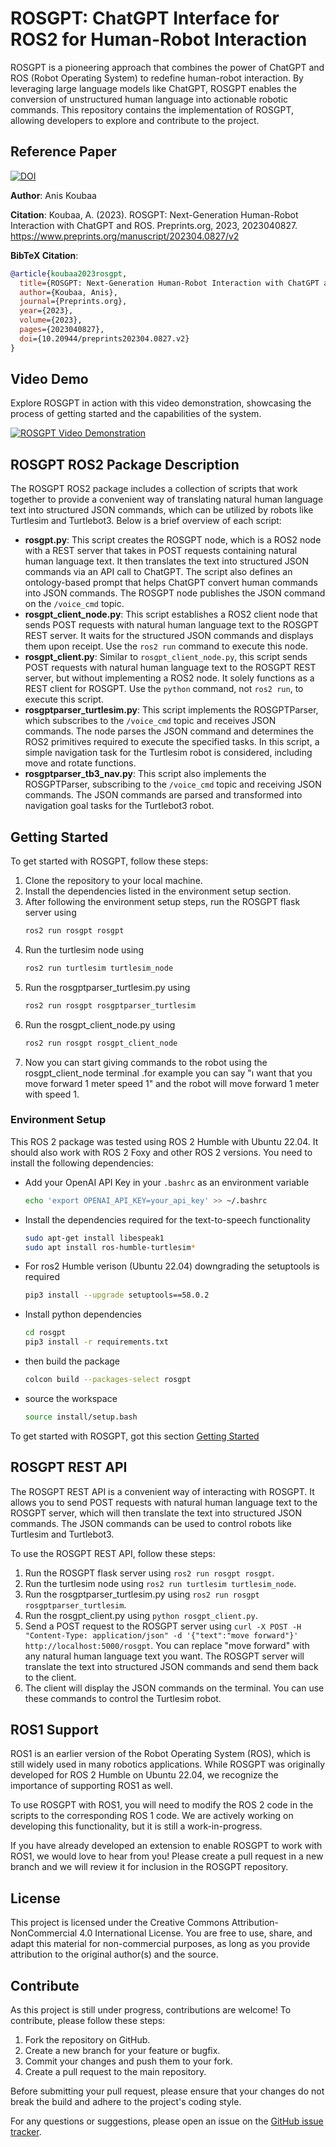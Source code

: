 # ROSGPT: ChatGPT Interface for ROS2 for Human-Robot Interaction

ROSGPT is a pioneering approach that combines the power of ChatGPT and ROS (Robot Operating System) to redefine human-robot interaction. By leveraging large language models like ChatGPT, ROSGPT enables the conversion of unstructured human language into actionable robotic commands. This repository contains the implementation of ROSGPT, allowing developers to explore and contribute to the project.

## Reference Paper

[![DOI](https://img.shields.io/badge/DOI-10.20944%2Fpreprints202304.0827.v2-blue)](https://www.preprints.org/manuscript/202304.0827/v2)

**Author**: Anis Koubaa

**Citation**: Koubaa, A. (2023). ROSGPT: Next-Generation Human-Robot Interaction with ChatGPT and ROS. Preprints.org, 2023, 2023040827.
https://www.preprints.org/manuscript/202304.0827/v2

**BibTeX Citation**:

```bibtex
@article{koubaa2023rosgpt,
  title={ROSGPT: Next-Generation Human-Robot Interaction with ChatGPT and ROS},
  author={Koubaa, Anis},
  journal={Preprints.org},
  year={2023},
  volume={2023},
  pages={2023040827},
  doi={10.20944/preprints202304.0827.v2}
}
```

## Video Demo

Explore ROSGPT in action with this video demonstration, showcasing the process of getting started and the capabilities of the system.

[![ROSGPT Video Demonstration](https://img.youtube.com/vi/urkQD-hB5Hg/0.jpg)](https://www.youtube.com/watch?v=urkQD-hB5Hg)

## ROSGPT ROS2 Package Description

The ROSGPT ROS2 package includes a collection of scripts that work together to provide a convenient way of translating natural human language text into structured JSON commands, which can be utilized by robots like Turtlesim and Turtlebot3. Below is a brief overview of each script:

- **rosgpt.py**: This script creates the ROSGPT node, which is a ROS2 node with a REST server that takes in POST requests containing natural human language text. It then translates the text into structured JSON commands via an API call to ChatGPT. The script also defines an ontology-based prompt that helps ChatGPT convert human commands into JSON commands. The ROSGPT node publishes the JSON command on the `/voice_cmd` topic.
- **rosgpt_client_node.py**: This script establishes a ROS2 client node that sends POST requests with natural human language text to the ROSGPT REST server. It waits for the structured JSON commands and displays them upon receipt. Use the `ros2 run` command to execute this node.
- **rosgpt_client.py**: Similar to `rosgpt_client_node.py`, this script sends POST requests with natural human language text to the ROSGPT REST server, but without implementing a ROS2 node. It solely functions as a REST client for ROSGPT. Use the `python` command, not `ros2 run`, to execute this script.
- **rosgptparser_turtlesim.py**: This script implements the ROSGPTParser, which subscribes to the `/voice_cmd` topic and receives JSON commands. The node parses the JSON command and determines the ROS2 primitives required to execute the specified tasks. In this script, a simple navigation task for the Turtlesim robot is considered, including move and rotate functions.
- **rosgptparser_tb3_nav.py**: This script also implements the ROSGPTParser, subscribing to the `/voice_cmd` topic and receiving JSON commands. The JSON commands are parsed and transformed into navigation goal tasks for the Turtlebot3 robot.

## Getting Started

To get started with ROSGPT, follow these steps:

1. Clone the repository to your local machine.
2. Install the dependencies listed in the environment setup section.
3. After following the environment setup steps, run the ROSGPT flask server using
   ```bash
   ros2 run rosgpt rosgpt
   ```
4. Run the turtlesim node using
   ```bash
   ros2 run turtlesim turtlesim_node
   ```
5. Run the rosgptparser_turtlesim.py using
   ```bash
   ros2 run rosgpt rosgptparser_turtlesim 
   ```
6. Run the rosgpt_client_node.py using
   ```bash
   ros2 run rosgpt rosgpt_client_node 
   ```
7. Now you can start giving commands to the robot using the rosgpt_client_node terminal .for example you can say "ı want that you move forward 1 meter speed 1" and the robot will move forward 1 meter with speed 1.

### Environment Setup

This ROS 2 package was tested using ROS 2 Humble with Ubuntu 22.04. It should also work with ROS 2 Foxy and other ROS 2 versions.
You need to install the following dependencies:

- Add your OpenAI API Key in your `.bashrc` as an environment variable

  ```bash
  echo 'export OPENAI_API_KEY=your_api_key' >> ~/.bashrc

  ```
- Install the dependencies required for the text-to-speech functionality

  ```bash
  sudo apt-get install libespeak1
  sudo apt install ros-humble-turtlesim*
  ```
- For ros2 Humble verison (Ubuntu 22.04) downgrading the setuptools is required

  ```bash
  pip3 install --upgrade setuptools==58.0.2
  ```
- Install python dependencies

  ```bash
  cd rosgpt
  pip3 install -r requirements.txt
  ```
- then build the package

  ```bash
  colcon build --packages-select rosgpt
  ```
- source the workspace

  ```bash
  source install/setup.bash
  ```

To get started with ROSGPT, got this section [Getting Started](##Getting-Started)

## ROSGPT REST API

The ROSGPT REST API is a convenient way of interacting with ROSGPT. It allows you to send POST requests with natural human language text to the ROSGPT server, which will then translate the text into structured JSON commands. The JSON commands can be used to control robots like Turtlesim and Turtlebot3.

To use the ROSGPT REST API, follow these steps:

1. Run the ROSGPT flask server using `ros2 run rosgpt rosgpt`.
2. Run the turtlesim node using `ros2 run turtlesim turtlesim_node`.
3. Run the rosgptparser_turtlesim.py using `ros2 run rosgpt rosgptparser_turtlesim`.
4. Run the rosgpt_client.py using `python rosgpt_client.py`.
5. Send a POST request to the ROSGPT server using `curl -X POST -H "Content-Type: application/json" -d '{"text":"move forward"}' http://localhost:5000/rosgpt`. You can replace "move forward" with any natural human language text you want. The ROSGPT server will translate the text into structured JSON commands and send them back to the client.
6. The client will display the JSON commands on the terminal. You can use these commands to control the Turtlesim robot.

## ROS1 Support

ROS1 is an earlier version of the Robot Operating System (ROS), which is still widely used in many robotics applications. While ROSGPT was originally developed for ROS 2 Humble on Ubuntu 22.04, we recognize the importance of supporting ROS1 as well.

To use ROSGPT with ROS1, you will need to modify the ROS 2 code in the scripts to the corresponding ROS 1 code. We are actively working on developing this functionality, but it is still a work-in-progress.

If you have already developed an extension to enable ROSGPT to work with ROS1, we would love to hear from you! Please create a pull request in a new branch and we will review it for inclusion in the ROSGPT repository.

## License

This project is licensed under the Creative Commons Attribution-NonCommercial 4.0 International License. You are free to use, share, and adapt this material for non-commercial purposes, as long as you provide attribution to the original author(s) and the source.

## Contribute

As this project is still under progress, contributions are welcome! To contribute, please follow these steps:

1. Fork the repository on GitHub.
2. Create a new branch for your feature or bugfix.
3. Commit your changes and push them to your fork.
4. Create a pull request to the main repository.

Before submitting your pull request, please ensure that your changes do not break the build and adhere to the project's coding style.

For any questions or suggestions, please open an issue on the [GitHub issue tracker](https://github.com/aniskoubaa/rosgpt/issues).
